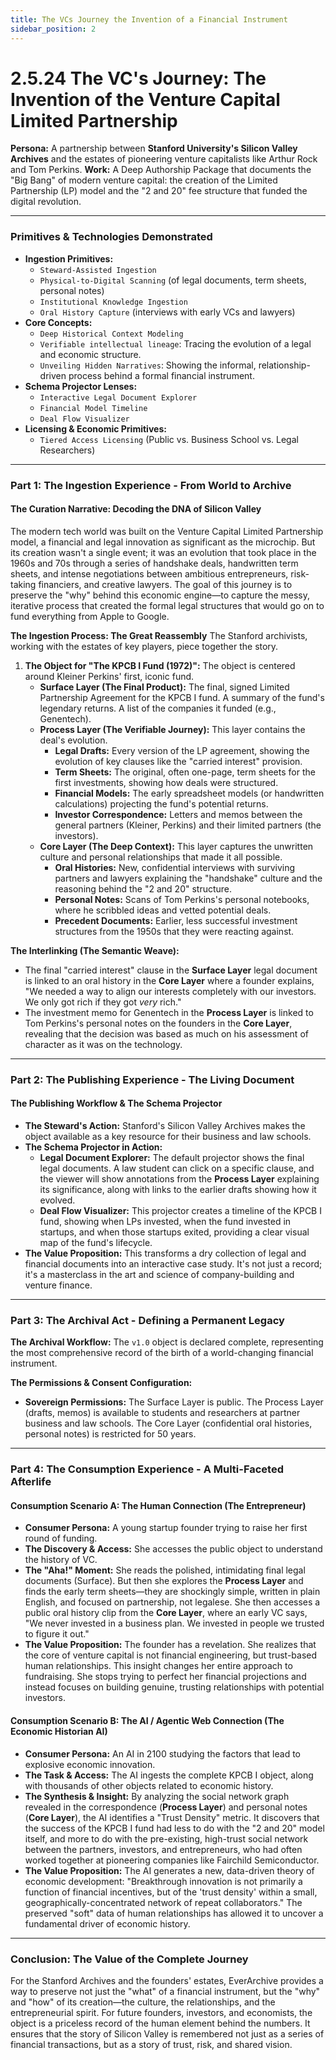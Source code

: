 ```yaml
---
title: The VCs Journey the Invention of a Financial Instrument
sidebar_position: 2
---
```


# 2.5.24 The VC's Journey: The Invention of the Venture Capital Limited Partnership

**Persona:** A partnership between **Stanford University's Silicon Valley Archives** and the estates of pioneering venture capitalists like Arthur Rock and Tom Perkins.
**Work:** A Deep Authorship Package that documents the "Big Bang" of modern venture capital: the creation of the Limited Partnership (LP) model and the "2 and 20" fee structure that funded the digital revolution.

---

### **Primitives & Technologies Demonstrated**

*   **Ingestion Primitives:**
    *   `Steward-Assisted Ingestion`
    *   `Physical-to-Digital Scanning` (of legal documents, term sheets, personal notes)
    *   `Institutional Knowledge Ingestion`
    *   `Oral History Capture` (interviews with early VCs and lawyers)
*   **Core Concepts:**
    *   `Deep Historical Context Modeling`
    *   `Verifiable intellectual lineage`: Tracing the evolution of a legal and economic structure.
    *   `Unveiling Hidden Narratives`: Showing the informal, relationship-driven process behind a formal financial instrument.
*   **Schema Projector Lenses:**
    *   `Interactive Legal Document Explorer`
    *   `Financial Model Timeline`
    *   `Deal Flow Visualizer`
*   **Licensing & Economic Primitives:**
    *   `Tiered Access Licensing` (Public vs. Business School vs. Legal Researchers)

---

### **Part 1: The Ingestion Experience - From World to Archive**

#### **The Curation Narrative: Decoding the DNA of Silicon Valley**
The modern tech world was built on the Venture Capital Limited Partnership model, a financial and legal innovation as significant as the microchip. But its creation wasn't a single event; it was an evolution that took place in the 1960s and 70s through a series of handshake deals, handwritten term sheets, and intense negotiations between ambitious entrepreneurs, risk-taking financiers, and creative lawyers. The goal of this journey is to preserve the "why" behind this economic engine—to capture the messy, iterative process that created the formal legal structures that would go on to fund everything from Apple to Google.

**The Ingestion Process: The Great Reassembly**
The Stanford archivists, working with the estates of key players, piece together the story.

1.  **The Object for "The KPCB I Fund (1972)":** The object is centered around Kleiner Perkins' first, iconic fund.
    *   **Surface Layer (The Final Product):** The final, signed Limited Partnership Agreement for the KPCB I fund. A summary of the fund's legendary returns. A list of the companies it funded (e.g., Genentech).
    *   **Process Layer (The Verifiable Journey):** This layer contains the deal's evolution.
        *   **Legal Drafts:** Every version of the LP agreement, showing the evolution of key clauses like the "carried interest" provision.
        *   **Term Sheets:** The original, often one-page, term sheets for the first investments, showing how deals were structured.
        *   **Financial Models:** The early spreadsheet models (or handwritten calculations) projecting the fund's potential returns.
        *   **Investor Correspondence:** Letters and memos between the general partners (Kleiner, Perkins) and their limited partners (the investors).
    *   **Core Layer (The Deep Context):** This layer captures the unwritten culture and personal relationships that made it all possible.
        *   **Oral Histories:** New, confidential interviews with surviving partners and lawyers explaining the "handshake" culture and the reasoning behind the "2 and 20" structure.
        *   **Personal Notes:** Scans of Tom Perkins's personal notebooks, where he scribbled ideas and vetted potential deals.
        *   **Precedent Documents:** Earlier, less successful investment structures from the 1950s that they were reacting against.

**The Interlinking (The Semantic Weave):**
*   The final "carried interest" clause in the **Surface Layer** legal document is linked to an oral history in the **Core Layer** where a founder explains, "We needed a way to align our interests completely with our investors. We only got rich if they got *very* rich."
*   The investment memo for Genentech in the **Process Layer** is linked to Tom Perkins's personal notes on the founders in the **Core Layer**, revealing that the decision was based as much on his assessment of character as it was on the technology.

---

### **Part 2: The Publishing Experience - The Living Document**

#### **The Publishing Workflow & The Schema Projector**
*   **The Steward's Action:** Stanford's Silicon Valley Archives makes the object available as a key resource for their business and law schools.
*   **The Schema Projector in Action:**
    *   **Legal Document Explorer:** The default projector shows the final legal documents. A law student can click on a specific clause, and the viewer will show annotations from the **Process Layer** explaining its significance, along with links to the earlier drafts showing how it evolved.
    *   **Deal Flow Visualizer:** This projector creates a timeline of the KPCB I fund, showing when LPs invested, when the fund invested in startups, and when those startups exited, providing a clear visual map of the fund's lifecycle.
*   **The Value Proposition:** This transforms a dry collection of legal and financial documents into an interactive case study. It's not just a record; it's a masterclass in the art and science of company-building and venture finance.

---

### **Part 3: The Archival Act - Defining a Permanent Legacy**

**The Archival Workflow:**
The `v1.0` object is declared complete, representing the most comprehensive record of the birth of a world-changing financial instrument.

**The Permissions & Consent Configuration:**
*   **Sovereign Permissions:** The Surface Layer is public. The Process Layer (drafts, memos) is available to students and researchers at partner business and law schools. The Core Layer (confidential oral histories, personal notes) is restricted for 50 years.

---

### **Part 4: The Consumption Experience - A Multi-Faceted Afterlife**

#### **Consumption Scenario A: The Human Connection (The Entrepreneur)**
*   **Consumer Persona:** A young startup founder trying to raise her first round of funding.
*   **The Discovery & Access:** She accesses the public object to understand the history of VC.
*   **The "Aha!" Moment:** She reads the polished, intimidating final legal documents (Surface). But then she explores the **Process Layer** and finds the early term sheets—they are shockingly simple, written in plain English, and focused on partnership, not legalese. She then accesses a public oral history clip from the **Core Layer**, where an early VC says, "We never invested in a business plan. We invested in people we trusted to figure it out."
*   **The Value Proposition:** The founder has a revelation. She realizes that the core of venture capital is not financial engineering, but trust-based human relationships. This insight changes her entire approach to fundraising. She stops trying to perfect her financial projections and instead focuses on building genuine, trusting relationships with potential investors.

#### **Consumption Scenario B: The AI / Agentic Web Connection (The Economic Historian AI)**
*   **Consumer Persona:** An AI in 2100 studying the factors that lead to explosive economic innovation.
*   **The Task & Access:** The AI ingests the complete KPCB I object, along with thousands of other objects related to economic history.
*   **The Synthesis & Insight:** By analyzing the social network graph revealed in the correspondence (**Process Layer**) and personal notes (**Core Layer**), the AI identifies a "Trust Density" metric. It discovers that the success of the KPCB I fund had less to do with the "2 and 20" model itself, and more to do with the pre-existing, high-trust social network between the partners, investors, and entrepreneurs, who had often worked together at pioneering companies like Fairchild Semiconductor.
*   **The Value Proposition:** The AI generates a new, data-driven theory of economic development: "Breakthrough innovation is not primarily a function of financial incentives, but of the 'trust density' within a small, geographically-concentrated network of repeat collaborators." The preserved "soft" data of human relationships has allowed it to uncover a fundamental driver of economic history.

---

### **Conclusion: The Value of the Complete Journey**
For the Stanford Archives and the founders' estates, EverArchive provides a way to preserve not just the "what" of a financial instrument, but the "why" and "how" of its creation—the culture, the relationships, and the entrepreneurial spirit. For future founders, investors, and economists, the object is a priceless record of the human element behind the numbers. It ensures that the story of Silicon Valley is remembered not just as a series of financial transactions, but as a story of trust, risk, and shared vision.
